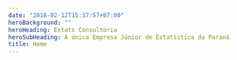 ```yaml
---
date: "2018-02-12T15:37:57+07:00"
heroBackground: ""
heroHeading: Estats Consultoria
heroSubHeading: A única Empresa Júnior de Estatística do Paraná
title: Home
---
```

